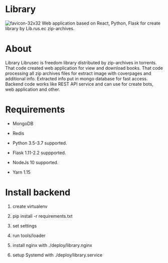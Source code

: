 # Library #

![favicon-32x32](https://user-images.githubusercontent.com/5266873/57717064-93544b80-76a4-11e9-8371-8b0b49766c5c.png) Web application based on React, Python, Flask for create library by Lib.rus.ec zip-archives.

# About #

Library Librusec is freedom library distributed by zip-archives in torrents. That code created web application for view and download books.
That code processing all zip archives files for extract image with coverpages and additional info. Extracted info put in mongo database for fast access.
Backend code works like REST API service and can use for create bots, web application and other.

# Requirements #

* MongoDB

* Redis

* Python 3.5-3.7 supported.

* Flask 1.11-2.2 suppported.

* NodeJs 10 supported.

* Yarn 1.15

# Install backend #

1. create virtualenv 

2. pip install -r requirements.txt

3. set settings

4. run tools/loader

5. install nginx with ./deploy/library.nginx

6. setup Systemd with ./deploy/library.service
